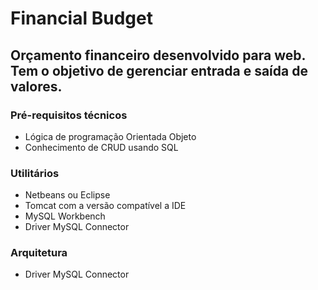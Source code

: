 # Financial Budget


## Orçamento financeiro desenvolvido para web. Tem o objetivo de gerenciar entrada e saída de valores.

### Pré-requisitos técnicos
<ul>
  <li>Lógica de programação Orientada Objeto</li>
  <li>Conhecimento de CRUD usando SQL</li>
</ul>



### Utilitários
<ul>
  <li>Netbeans ou Eclipse</li>
  <li>Tomcat com a versão compatível a IDE</li>
  <li>MySQL Workbench</li>
  <li>Driver MySQL Connector</li>
 </ul>
 

### Arquitetura
<ul>
<li>Driver MySQL Connector</li>
</ul>

